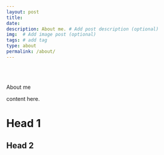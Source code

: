 ```yaml
---
layout: post
title: 
date: 
description: About me. # Add post description (optional)
img:  # Add image post (optional)
tags: # add tag
type: about
permalink: /about/
---
```


                                                                                                                                      

About me

content here.

# Head 1

## Head 2 

